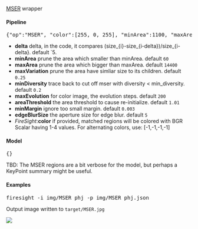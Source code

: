 [MSER](http://docs.opencv.org/modules/features2d/doc/feature_detection_and_description.html#mser) wrapper

#### Pipeline
<pre>{"op":"MSER", "color":[255, 0, 255], "minArea":1100, "maxArea":1200}</pre>

* **delta** delta, in the code, it compares (size_{i}-size_{i-delta})/size_{i-delta}. default `5.
* **minArea** prune the area which smaller than minArea. default `60`
* **maxArea** prune the area which bigger than maxArea. default `14400`
* **maxVariation** prune the area have simliar size to its children. default `0.25`
* **minDiversity** trace back to cut off mser with diversity < min_diversity. default `0.2`
* **maxEvolution** for color image, the evolution steps. default `200`
* **areaThreshold** the area threshold to cause re-initialize. default `1.01`
* **minMargin** ignore too small margin. default `0.003`
* **edgeBlurSize** the aperture size for edge blur. default `5`
* _FireSight_:**color** if provided, matched regions will be colored with BGR Scalar having 1-4 values. For alternating colors, use: [-1,-1,-1,-1]

#### Model
<pre>{}</pre>
TBD: The MSER regions are a bit verbose for the model, but perhaps a KeyPoint summary might be useful.

#### Examples
<pre>firesight -i img/MSER_phj -p img/MSER_phj.json</pre>
Output image written to `target/MSER.jpg`

<img src="https://github.com/firepick1/FireSight/blob/master/img/MSER_phj.jpg?raw=true">